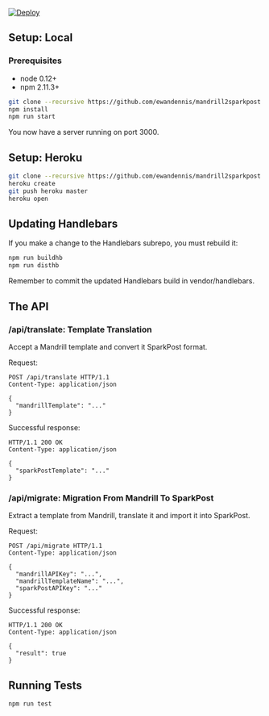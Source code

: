 [![Deploy](https://www.herokucdn.com/deploy/button.svg)](https://heroku.com/deploy?template=https://github.com/ewandennis/mandrill2sparkpost/tree/heroku)

## Setup: Local

### Prerequisites

 - node 0.12+
 - npm 2.11.3+

```bash
git clone --recursive https://github.com/ewandennis/mandrill2sparkpost.git
npm install
npm run start
```

You now have a server running on port 3000.

## Setup: Heroku

```bash
git clone --recursive https://github.com/ewandennis/mandrill2sparkpost.git
heroku create
git push heroku master
heroku open
```

## Updating Handlebars

If you make a change to the Handlebars subrepo, you must rebuild it:

```bash
npm run buildhb
npm run disthb
```

Remember to commit the updated Handlebars build in vendor/handlebars.

## The API

### /api/translate: Template Translation

Accept a Mandrill template and convert it SparkPost format.

Request:

```
POST /api/translate HTTP/1.1
Content-Type: application/json

{
  "mandrillTemplate": "..."
}
```

Successful response:

```
HTTP/1.1 200 OK
Content-Type: application/json

{
  "sparkPostTemplate": "..."
}
```

### /api/migrate: Migration From Mandrill To SparkPost

Extract a template from Mandrill, translate it and import it into SparkPost.

Request:

```
POST /api/migrate HTTP/1.1
Content-Type: application/json

{
  "mandrillAPIKey": "...",
  "mandrillTemplateName": "...",
  "sparkPostAPIKey": "..."
}
```

Successful response:

```
HTTP/1.1 200 OK
Content-Type: application/json

{
  "result": true
}
```

## Running Tests

```bash
npm run test
```

